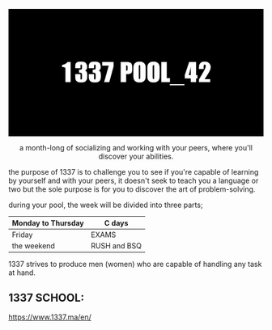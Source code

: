 <p align="center">
<img src="1337_POOL_42.png" align="center"/>
</p>

<P align="center"> a month-long of socializing and working with your peers, where you'll discover your abilities. 

the purpose of 1337 is to challenge you to see if you're capable of learning by yourself and with your peers, it doesn't seek to teach you a language or two but the sole purpose is for you to discover the art of problem-solving.

during your pool, the week will be divided into three parts;
</p>


|Monday to Thursday | C days |
| ----------- | ----------- |
| Friday | EXAMS |
| the weekend | RUSH and BSQ |


1337 strives to produce men (women) who are capable of handling any task at hand.

## 1337 SCHOOL: 
https://www.1337.ma/en/
